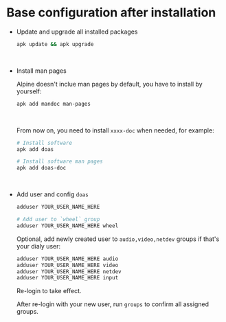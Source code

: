 # Base configuration after installation

- Update and upgrade all installed packages

    ```bash
    apk update && apk upgrade
    ```

    </br>

- Install man pages

    Alpine doesn't inclue man pages by default, you have to install by yourself:

    ```bash
    apk add mandoc man-pages
    ```

    </br>

    From now on, you need to install `xxxx-doc` when needed, for example:

    ```bash
    # Install software
    apk add doas

    # Install software man pages
    apk add doas-doc
    ```

    </br>



- Add user and config `doas`

    ```bash
    adduser YOUR_USER_NAME_HERE

    # Add user to `wheel` group
    adduser YOUR_USER_NAME_HERE wheel
    ```

    Optional, add newly created user to `audio,video,netdev` groups if that's
    your dialy user:

    ```bash
    adduser YOUR_USER_NAME_HERE audio
    adduser YOUR_USER_NAME_HERE video
    adduser YOUR_USER_NAME_HERE netdev
    adduser YOUR_USER_NAME_HERE input
    ```

    Re-login to take effect.

    After re-login with your new user, run `groups` to confirm all assigned groups.

    </br>

